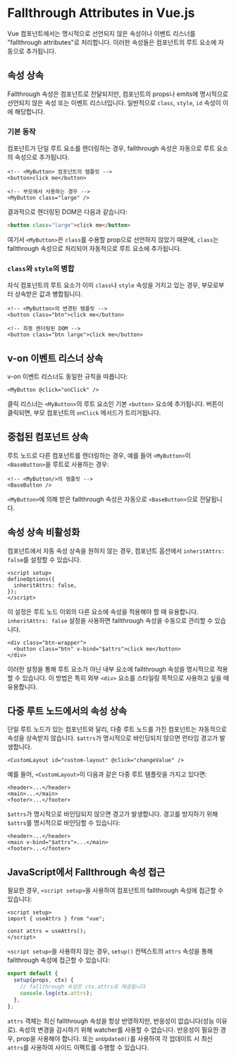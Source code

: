 # Fallthrough Attributes in Vue.js

Vue 컴포넌트에서는 명시적으로 선언되지 않은 속성이나 이벤트 리스너를 "fallthrough attributes"로 처리합니다. 이러한 속성들은 컴포넌트의 루트 요소에 자동으로 추가됩니다.

## 속성 상속

Fallthrough 속성은 컴포넌트로 전달되지만, 컴포넌트의 props나 emits에 명시적으로 선언되지 않은 속성 또는 이벤트 리스너입니다. 일반적으로 `class`, `style`, `id` 속성이 이에 해당합니다.

### 기본 동작

컴포넌트가 단일 루트 요소를 렌더링하는 경우, fallthrough 속성은 자동으로 루트 요소의 속성으로 추가됩니다.

```template
<!-- <MyButton> 컴포넌트의 템플릿 -->
<button>click me</button>

<!-- 부모에서 사용하는 경우 -->
<MyButton class="large" />
```

결과적으로 렌더링된 DOM은 다음과 같습니다:

```html
<button class="large">click me</button>
```

여기서 `<MyButton>`은 `class`를 수용할 prop으로 선언하지 않았기 때문에, `class`는 fallthrough 속성으로 처리되어 자동적으로 루트 요소에 추가됩니다.

### `class`와 `style`의 병합

자식 컴포넌트의 루트 요소가 이미 `class`나 `style` 속성을 가지고 있는 경우, 부모로부터 상속받은 값과 병합됩니다.

```template
<!-- <MyButton>의 변경된 템플릿 -->
<button class="btn">click me</button>

<!-- 최종 렌더링된 DOM -->
<button class="btn large">click me</button>
```

## v-on 이벤트 리스너 상속

v-on 이벤트 리스너도 동일한 규칙을 따릅니다:

```template
<MyButton @click="onClick" />
```

클릭 리스너는 `<MyButton>`의 루트 요소인 기본 `<button>` 요소에 추가됩니다. 버튼이 클릭되면, 부모 컴포넌트의 `onClick` 메서드가 트리거됩니다.

## 중첩된 컴포넌트 상속

루트 노드로 다른 컴포넌트를 렌더링하는 경우, 예를 들어 `<MyButton>`이 `<BaseButton>`을 루트로 사용하는 경우:

```template
<!-- <MyButton/>의 템플릿 -->
<BaseButton />
```

`<MyButton>`에 의해 받은 fallthrough 속성은 자동으로 `<BaseButton>`으로 전달됩니다.

## 속성 상속 비활성화

컴포넌트에서 자동 속성 상속을 원하지 않는 경우, 컴포넌트 옵션에서 `inheritAttrs: false`를 설정할 수 있습니다.

```vue
<script setup>
defineOptions({
  inheritAttrs: false,
});
</script>
```

이 설정은 루트 노드 이외의 다른 요소에 속성을 적용해야 할 때 유용합니다. `inheritAttrs: false` 설정을 사용하면 fallthrough 속성을 수동으로 관리할 수 있습니다.

```template
<div class="btn-wrapper">
  <button class="btn" v-bind="$attrs">click me</button>
</div>
```

이러한 설정을 통해 루트 요소가 아닌 내부 요소에 fallthrough 속성을 명시적으로 적용할 수 있습니다. 이 방법은 특히 외부 `<div>` 요소를 스타일링 목적으로 사용하고 싶을 때 유용합니다.

## 다중 루트 노드에서의 속성 상속

단일 루트 노드가 있는 컴포넌트와 달리, 다중 루트 노드를 가진 컴포넌트는 자동적으로 속성을 상속받지 않습니다. `$attrs`가 명시적으로 바인딩되지 않으면 런타임 경고가 발생합니다.

```template
<CustomLayout id="custom-layout" @click="changeValue" />
```

예를 들어, `<CustomLayout>`이 다음과 같은 다중 루트 템플릿을 가지고 있다면:

```template
<header>...</header>
<main>...</main>
<footer>...</footer>
```

`$attrs`가 명시적으로 바인딩되지 않으면 경고가 발생합니다. 경고를 방지하기 위해 `$attrs`를 명시적으로 바인딩할 수 있습니다:

```template
<header>...</header>
<main v-bind="$attrs">...</main>
<footer>...</footer>
```

## JavaScript에서 Fallthrough 속성 접근

필요한 경우, `<script setup>`을 사용하여 컴포넌트의 fallthrough 속성에 접근할 수 있습니다:

```vue
<script setup>
import { useAttrs } from "vue";

const attrs = useAttrs();
</script>
```

`<script setup>`을 사용하지 않는 경우, `setup()` 컨텍스트의 `attrs` 속성을 통해 fallthrough 속성에 접근할 수 있습니다:

```js
export default {
  setup(props, ctx) {
    // fallthrough 속성은 ctx.attrs로 제공됩니다
    console.log(ctx.attrs);
  },
};
```

`attrs` 객체는 최신 fallthrough 속성을 항상 반영하지만, 반응성이 없습니다(성능 이유로). 속성의 변경을 감시하기 위해 watcher를 사용할 수 없습니다. 반응성이 필요한 경우, prop을 사용해야 합니다. 또는 `onUpdated()`를 사용하여 각 업데이트 시 최신 `attrs`를 사용하여 사이드 이펙트를 수행할 수 있습니다.
